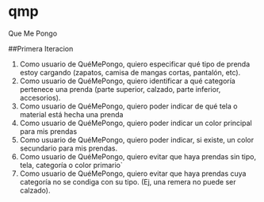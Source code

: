 # qmp
Que Me Pongo

##Primera Iteracion

1. Como usuario de QuéMePongo, quiero especificar qué tipo de prenda estoy cargando (zapatos, camisa de mangas cortas, pantalón, etc).
2. Como usuario de QuéMePongo, quiero identificar a qué categoría pertenece una prenda (parte superior, calzado, parte inferior, accesorios).
3. Como usuario de QuéMePongo, quiero poder indicar de qué tela o material está hecha una prenda
4. Como usuario de QuéMePongo, quiero poder indicar un color principal para mis prendas
5. Como usuario de QuéMePongo, quiero poder indicar, si existe, un color secundario para mis prendas.
6. Como usuario de QuéMePongo, quiero evitar que haya prendas sin tipo, tela, categoría o color primario`
7. Como usuario de QuéMePongo, quiero evitar que haya prendas cuya categoría no se condiga con su tipo. (Ej, una remera no puede ser calzado).
